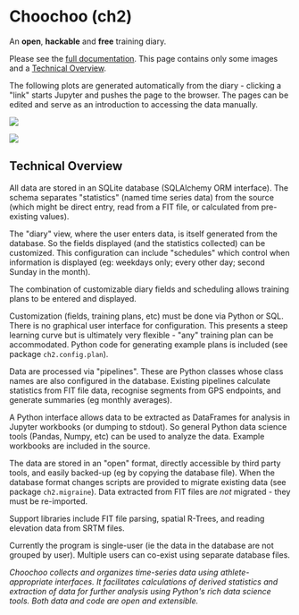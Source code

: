 
# Choochoo (ch2)

An **open**, **hackable** and **free** training diary.

Please see the [full
documentation](https://andrewcooke.github.io/choochoo/).  This page
contains only some images and a [Technical
Overview](#technical-overview).

The following plots are generated automatically from the diary -
clicking a "link" starts Jupyter and pushes the page to the browser.
The pages can be edited and serve as an introduction to accessing the
data manually.

![](docs/graphic-summary.png)

![](docs/graphic-similarity.png)

## Technical Overview

All data are stored in an SQLite database (SQLAlchemy ORM interface).
The schema separates "statistics" (named time series data) from the
source (which might be direct entry, read from a FIT file, or
calculated from pre-existing values).

The "diary" view, where the user enters data, is itself generated from
the database.  So the fields displayed (and the statistics collected)
can be customized.  This configuration can include "schedules" which
control when information is displayed (eg: weekdays only; every other
day; second Sunday in the month).

The combination of customizable diary fields and scheduling allows
training plans to be entered and displayed.

Customization (fields, training plans, etc) must be done via Python or
SQL.  There is no graphical user interface for configuration.  This
presents a steep learning curve but is ultimately very flexible -
"any" training plan can be accommodated.  Python code for generating
example plans is included (see package `ch2.config.plan`).

Data are processed via "pipelines".  These are Python classes whose
class names are also configured in the database.  Existing pipelines
calculate statistics from FIT file data, recognise segments from GPS
endpoints, and generate summaries (eg monthly averages).

A Python interface allows data to be extracted as DataFrames for
analysis in Jupyter workbooks (or dumping to stdout).  So general
Python data science tools (Pandas, Numpy, etc) can be used to analyze
the data.  Example workbooks are included in the source.

The data are stored in an "open" format, directly accessible by third
party tools, and easily backed-up (eg by copying the database file).
When the database format changes scripts are provided to migrate
existing data (see package `ch2.migraine`).  Data extracted from FIT
files are *not* migrated - they must be re-imported.

Support libraries include FIT file parsing, spatial R-Trees, and
reading elevation data from SRTM files.

Currently the program is single-user (ie the data in the database are
not grouped by user).  Multiple users can co-exist using separate
database files.

*Choochoo collects and organizes time-series data using
athlete-appropriate interfaces.  It facilitates calculations of
derived statistics and extraction of data for further analysis using
Python's rich data science tools.  Both data and code are open and
extensible.*
